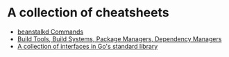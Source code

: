 # A collection of cheatsheets

- [beanstalkd Commands](beanstalkd.md)
- [Build Tools, Build Systems, Package Managers, Dependency Managers](build-tools.md)
- [A collection of interfaces in Go's standard library](go-interfaces.md)
